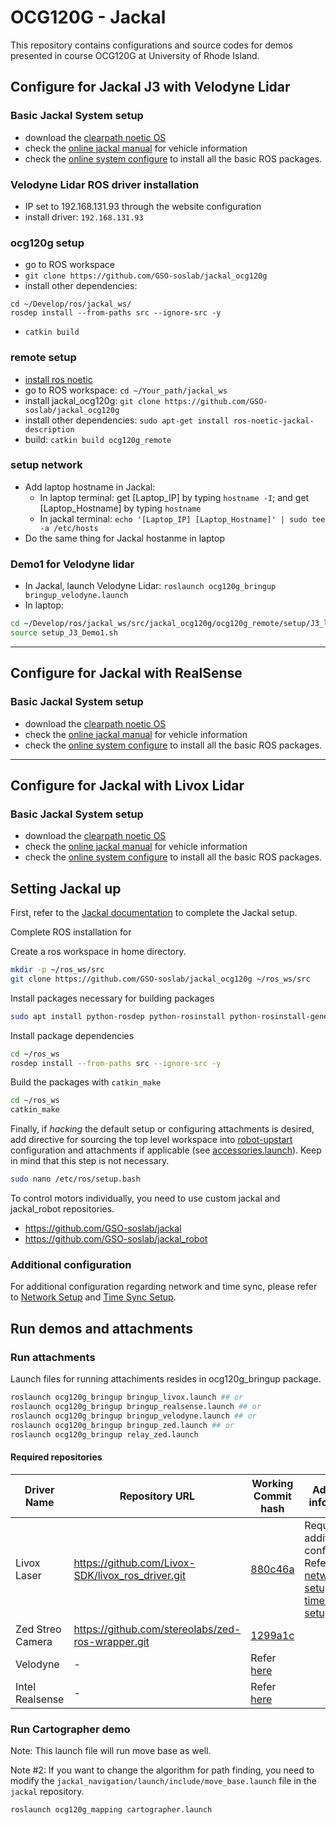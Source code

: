 # OCG120G - Jackal

This repository contains configurations and source codes for demos presented in course OCG120G at University of Rhode Island.


## Configure for Jackal J3 with Velodyne Lidar

### Basic Jackal System setup
- download the [clearpath noetic OS](https://packages.clearpathrobotics.com/stable/images/latest/noetic-focal/)
- check the [online jackal manual](https://docs.clearpathrobotics.com/docs/ros1noetic/robots/outdoor_robots/jackal/user_manual_jackal/) for vehicle information
- check the [online system configure](https://docs.clearpathrobotics.com/docs_indoornav_user_manual/base_robot_config/config_install_robot_os) to install all the basic ROS packages.

### Velodyne Lidar ROS driver installation
- IP set to 192.168.131.93 through the website configuration
- install driver: `192.168.131.93`

### ocg120g setup
- go to ROS workspace
- `git clone https://github.com/GSO-soslab/jackal_ocg120g`
- install other dependencies: 
```
cd ~/Develop/ros/jackal_ws/
rosdep install --from-paths src --ignore-src -y
```
- `catkin build`

### remote setup
- [install ros noetic](http://wiki.ros.org/noetic/Installation/Ubuntu)
- go to ROS workspace: `cd ~/Your_path/jackal_ws`
- install jackal_ocg120g: `git clone https://github.com/GSO-soslab/jackal_ocg120g`
- install other dependencies: `sudo apt-get install ros-noetic-jackal-description`
- build: `catkin build ocg120g_remote`

### setup network
- Add laptop hostname in Jackal:
    - In laptop terminal: get [Laptop_IP] by typing `hostname -I`; and get [Laptop_Hostname] by typing `hostname`
    - In jackal terminal: `echo '[Laptop_IP] [Laptop_Hostname]' | sudo tee -a /etc/hosts`
- Do the same thing for Jackal hostanme in laptop

### Demo1 for Velodyne lidar
- In Jackal, launch Velodyne Lidar: `roslaunch ocg120g_bringup bringup_velodyne.launch`
- In laptop:
```sh
cd ~/Develop/ros/jackal_ws/src/jackal_ocg120g/ocg120g_remote/setup/J3_laptop
source setup_J3_Demo1.sh
```


------------------------

## Configure for Jackal with RealSense

### Basic Jackal System setup
- download the [clearpath noetic OS](https://packages.clearpathrobotics.com/stable/images/latest/noetic-focal/)
- check the [online jackal manual](https://docs.clearpathrobotics.com/docs/ros1noetic/robots/outdoor_robots/jackal/user_manual_jackal/) for vehicle information
- check the [online system configure](https://docs.clearpathrobotics.com/docs_indoornav_user_manual/base_robot_config/config_install_robot_os) to install all the basic ROS packages.

------------------------

## Configure for Jackal with Livox Lidar

### Basic Jackal System setup
- download the [clearpath noetic OS](https://packages.clearpathrobotics.com/stable/images/latest/noetic-focal/)
- check the [online jackal manual](https://docs.clearpathrobotics.com/docs/ros1noetic/robots/outdoor_robots/jackal/user_manual_jackal/) for vehicle information
- check the [online system configure](https://docs.clearpathrobotics.com/docs_indoornav_user_manual/base_robot_config/config_install_robot_os) to install all the basic ROS packages.


## Setting Jackal up

First, refer to the [Jackal documentation](https://www.clearpathrobotics.com/assets/guides/kinetic/jackal/index.html) to complete the Jackal setup.

Complete ROS installation for 

Create a ros workspace in home directory.
```bash
mkdir -p ~/ros_ws/src
git clone https://github.com/GSO-soslab/jackal_ocg120g ~/ros_ws/src
```

Install packages necessary for building packages
```bash
sudo apt install python-rosdep python-rosinstall python-rosinstall-generator python-wstool build-essential
```

Install package dependencies
```bash
cd ~/ros_ws
rosdep install --from-paths src --ignore-src -y
```

Build the packages with `catkin_make`
```bash
cd ~/ros_ws
catkin_make
```

Finally, if _hacking_ the default setup or configuring attachments is desired, add directive for sourcing the top level workspace into [robot-upstart](http://wiki.ros.org/robot_upstart) configuration and attachments if applicable (see [accessories.launch](https://github.com/jackal/jackal_robot/blob/noetic-devel/jackal_bringup/launch/accessories.launch)).
Keep in mind that this step is not necessary.
```bash
sudo nano /etc/ros/setup.bash
```

To control motors individually, you need to use custom jackal and jackal_robot repositories.
- https://github.com/GSO-soslab/jackal
- https://github.com/GSO-soslab/jackal_robot

### Additional configuration

For additional configuration regarding network and time sync, please refer to [Network Setup](docs/setup_network.md) and [Time Sync Setup](docs/time_sync.md).

## Run demos and attachments

### Run attachments

Launch files for running attachiments resides in ocg120g_bringup package.

```bash
roslaunch ocg120g_bringup bringup_livox.launch ## or
roslaunch ocg120g_bringup bringup_realsense.launch ## or
roslaunch ocg120g_bringup bringup_velodyne.launch ## or
roslaunch ocg120g_bringup bringup_zed.launch ## or
roslaunch ocg120g_bringup relay_zed.launch
```

#### Required repositories

|Driver Name|Repository URL|Working Commit hash|Additional information|
|-----------|--------------|-------------------|----------------------|
|Livox Laser|https://github.com/Livox-SDK/livox_ros_driver.git|[880c46a](https://github.com/Livox-SDK/livox_ros_driver/commit/880c46a91aaa602dbecf20e204da4751747b3826)|Requires additional configuration. Refer to [network setup](docs/setup_network.md) and [time sync setup](docs/time_sync.md).|
|Zed Streo Camera|https://github.com/stereolabs/zed-ros-wrapper.git|[1299a1c](https://github.com/stereolabs/zed-ros-wrapper/commit/1299a1c9fd454194f9a36d57d4075af185d603fe)|
|Velodyne|-|Refer [here](https://www.clearpathrobotics.com/assets/guides/melodic/jackal/description.html)|
|Intel Realsense|-|Refer [here](http://wiki.ros.org/RealSense)|

### Run Cartographer demo

Note: This launch file will run move base as well.

Note #2: If you want to change the algorithm for path finding, you need to modify the `jackal_navigation/launch/include/move_base.launch` file in the `jackal` repository.

```bash
roslaunch ocg120g_mapping cartographer.launch
```
